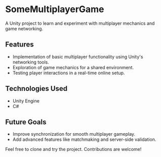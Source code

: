 # SomeMultiplayerGame  
A Unity project to learn and experiment with multiplayer mechanics and game networking.

## Features  
- Implementation of basic multiplayer functionality using Unity's networking tools.  
- Exploration of game mechanics for a shared environment.  
- Testing player interactions in a real-time online setup.

## Technologies Used  
- Unity Engine  
- C#  

## Future Goals  
- Improve synchronization for smooth multiplayer gameplay.  
- Add advanced features like matchmaking and server-side validation.  

Feel free to clone and try the project. Contributions are welcome!

